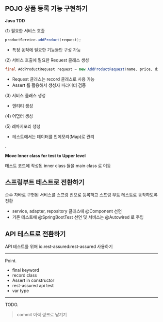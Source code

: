 ## POJO 상품 등록 기능 구현하기

**Java TDD**

(1) 필요한 서비스 호출
```java
productService.addProduct(request);
```
- 특정 동작에 필요한 기능들만 구성 가능

(2) 서비스 호출에 필요한 Request 클래스 생성
```java
final AddProductRequest request = new AddProductRequest(name, price, discountPolicy);
```
- Request 클래스는 record 클래스로 사용 가능
- Assert 를 활용해서 생성자 파라미터 검증

(3) 서비스 클래스 생성
- 엔티티 생성

(4) 어댑터 생성

(5) 레파지포리 생성
- 테스트에서는 데이터를 인메모리(Map)로 관리

.

**Move Inner class for test to Upper level**

테스트 코드에 작성된 inner class 들을 main class 로 이동

## 스프링부트 테스트로 전환하기

순수 자바로 구현된 서비스를 스프링 빈으로 등록하고 스프링 부트 테스트로 동작하도록 전환
- service, adapter, repository 클래스에 @Component 선언
- 기존 테스트에 @SpringBootTest 선언 및 서비스는 @Autowired 로 주입 

## API 테스트로 전환하기

API 테스트를 위해 io.rest-assured:rest-assured 사용하기


---

Point.
- final keyword
- record class
- Assert in constructor
- rest-assured api test
- var type

---

TODO.

> commit 이력 링크로 남기기